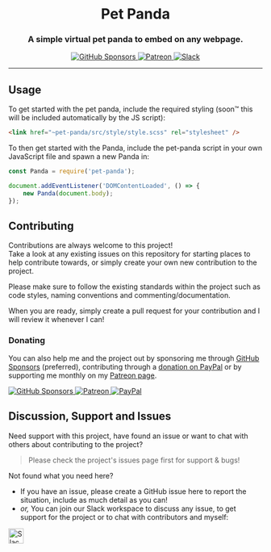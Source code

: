 <!-- Source: https://github.com/MattIPv4/template/blob/master/README.md -->

<!-- Title -->
<h1 align="center" id="pet-pada">
    Pet Panda
</h1>

<!-- Tag line -->
<h3 align="center">A simple virtual pet panda to embed on any webpage.</h3>

<!-- Badges -->
<p align="center">
    <a href="https://github.com/users/MattIPv4/sponsorship" target="_blank">
        <img src="https://img.shields.io/badge/GitHub%20Sponsors-MattIPv4-blue.svg?style=flat-square" alt="GitHub Sponsors"/>
    </a>
    <a href="http://patreon.mattcowley.co.uk/" target="_blank">
        <img src="https://img.shields.io/badge/Patreon-IPv4-blue.svg?style=flat-square" alt="Patreon"/>
    </a>
    <a href="http://slack.mattcowley.co.uk/" target="_blank">
        <img src="https://img.shields.io/badge/Slack-MattIPv4-blue.svg?style=flat-square" alt="Slack"/>
    </a>
</p>

----

<!-- Content -->
## Usage

To get started with the pet panda, include the required styling
(soon:tm: this will be included automatically by the JS script):

```html
<link href="~pet-panda/src/style/style.scss" rel="stylesheet" />
```

To then get started with the Panda, include the pet-panda script in your own JavaScript file and
spawn a new Panda in:

```js
const Panda = require('pet-panda');

document.addEventListener('DOMContentLoaded', () => {
    new Panda(document.body);
});

```

<!-- Contributing -->
## Contributing

Contributions are always welcome to this project!\
Take a look at any existing issues on this repository for starting places to help contribute towards, or simply create your own new contribution to the project.

Please make sure to follow the existing standards within the project such as code styles, naming conventions and commenting/documentation.

When you are ready, simply create a pull request for your contribution and I will review it whenever I can!

### Donating

You can also help me and the project out by sponsoring me through [GitHub Sponsors](https://github.com/users/MattIPv4/sponsorship) (preferred), contributing through a [donation on PayPal](http://paypal.mattcowley.co.uk/) or by supporting me monthly on my [Patreon page](http://patreon.mattcowley.co.uk/).
<p>
    <a href="https://github.com/users/MattIPv4/sponsorship" target="_blank">
        <img src="https://img.shields.io/badge/GitHub%20Sponsors-MattIPv4-blue.svg?logo=github&logoColor=FFF&style=flat-square" alt="GitHub Sponsors"/>
    </a>
    <a href="http://patreon.mattcowley.co.uk/" target="_blank">
        <img src="https://img.shields.io/badge/Patreon-IPv4-blue.svg?logo=patreon&logoColor=F96854&style=flat-square" alt="Patreon"/>
    </a>
    <a href="http://paypal.mattcowley.co.uk/" target="_blank">
        <img src="https://img.shields.io/badge/PayPal-Matt%20(IPv4)%20Cowley-blue.svg?logo=paypal&logoColor=00457C&style=flat-square" alt="PayPal"/>
    </a>
</p>

<!-- Discussion & Support -->
## Discussion, Support and Issues

Need support with this project, have found an issue or want to chat with others about contributing to the project?
> Please check the project's issues page first for support & bugs!

Not found what you need here?

* If you have an issue, please create a GitHub issue here to report the situation, include as much detail as you can!
* _or,_ You can join our Slack workspace to discuss any issue, to get support for the project or to chat with contributors and myself:

<a href="http://slack.mattcowley.co.uk/" target="_blank">
    <img src="https://img.shields.io/badge/Slack-MattIPv4-blue.svg?logo=slack&logoColor=blue&style=flat-square" alt="Slack" height="30">
</a>
